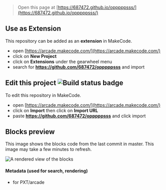  


> Open this page at [https://687472.github.io/opppppsss/](https://687472.github.io/opppppsss/)

## Use as Extension

This repository can be added as an **extension** in MakeCode.

* open [https://arcade.makecode.com/](https://arcade.makecode.com/)
* click on **New Project**
* click on **Extensions** under the gearwheel menu
* search for **https://github.com/687472/opppppsss** and import

## Edit this project ![Build status badge](https://github.com/687472/opppppsss/workflows/MakeCode/badge.svg)

To edit this repository in MakeCode.

* open [https://arcade.makecode.com/](https://arcade.makecode.com/)
* click on **Import** then click on **Import URL**
* paste **https://github.com/687472/opppppsss** and click import

## Blocks preview

This image shows the blocks code from the last commit in master.
This image may take a few minutes to refresh.

![A rendered view of the blocks](https://github.com/687472/opppppsss/raw/master/.github/makecode/blocks.png)

#### Metadata (used for search, rendering)

* for PXT/arcade
<script src="https://makecode.com/gh-pages-embed.js"></script><script>makeCodeRender("{{ site.makecode.home_url }}", "{{ site.github.owner_name }}/{{ site.github.repository_name }}");</script>
